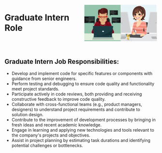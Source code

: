 <a href="/Interview-Preparation/level-2.md"><img align="right" width="120" src="/Interview-Preparation/logos/emp06.png"></img></a>
<a href="/Interview-Preparation/level-2.md"><img align="right" width="120" src="/Interview-Preparation/logos/emp05.png"></img></a>

# Graduate Intern Role

<br><br>

## Graduate Intern Job Responsibilities:
- Develop and implement code for specific features or components with guidance from senior engineers.
- Perform testing and debugging to ensure code quality and functionality meet project standards.
- Participate actively in code reviews, both providing and receiving constructive feedback to improve code quality.
- Collaborate with cross-functional teams (e.g., product managers, designers) to understand project requirements and contribute to solution design.
- Contribute to the improvement of development processes by bringing in fresh ideas and recent academic knowledge.
- Engage in learning and applying new technologies and tools relevant to the company's projects and objectives.
- Assist in project planning by estimating task durations and identifying potential challenges or bottlenecks.
